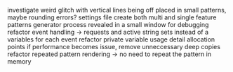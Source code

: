 investigate weird glitch with vertical lines being off placed in small patterns, maybe rounding errors?
settings file
create both multi and single feature patterns
generator process revealed in a small window for debugging
refactor event handling -> requests and active string sets instead of a variables for each event
refactor private variable usage
detail allocation points
if performance becomes issue, remove unneccessary deep copies
refactor repeated pattern rendering -> no need to repeat the pattern in memory
